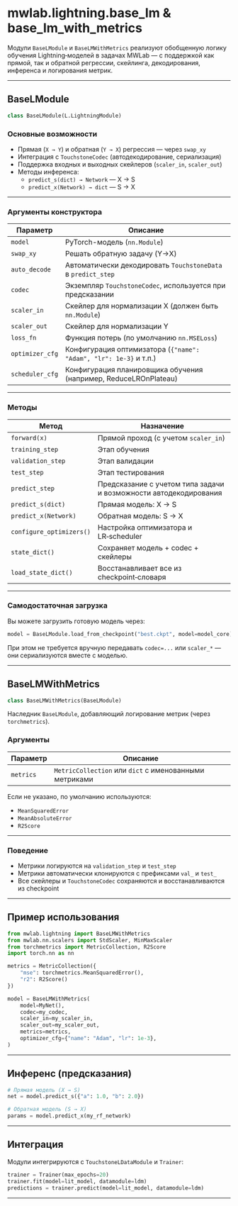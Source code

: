 # mwlab.lightning.base_lm & base_lm_with_metrics

Модули `BaseLModule` и `BaseLMWithMetrics` реализуют обобщенную логику обучения Lightning‑моделей в задачах MWLab — с поддержкой как прямой, так и обратной регрессии, скейлинга, декодирования, инференса и логирования метрик.

---

## BaseLModule

```python
class BaseLModule(L.LightningModule)
```

### Основные возможности

- Прямая (`X → Y`) и обратная (`Y → X`) регрессия — через `swap_xy`
- Интеграция с `TouchstoneCodec` (автодекодирование, сериализация)
- Поддержка входных и выходных скейлеров (`scaler_in`, `scaler_out`)
- Методы инференса:
  - `predict_s(dict) → Network` — X → S
  - `predict_x(Network) → dict` — S → X

---

### Аргументы конструктора

| Параметр         | Описание                                                                 |
|------------------|--------------------------------------------------------------------------|
| `model`          | PyTorch-модель (`nn.Module`)                                              |
| `swap_xy`        | Решать обратную задачу (Y→X)                                              |
| `auto_decode`    | Автоматически декодировать `TouchstoneData` в `predict_step`             |
| `codec`          | Экземпляр `TouchstoneCodec`, используется при предсказании                |
| `scaler_in`      | Скейлер для нормализации X (должен быть `nn.Module`)                      |
| `scaler_out`     | Скейлер для нормализации Y                                                |
| `loss_fn`        | Функция потерь (по умолчанию `nn.MSELoss`)                               |
| `optimizer_cfg`  | Конфигурация оптимизатора (`{"name": "Adam", "lr": 1e-3}` и т.п.)         |
| `scheduler_cfg`  | Конфигурация планировщика обучения (например, ReduceLROnPlateau)          |

---

### Методы

| Метод                      | Назначение                                                        |
|---------------------------|-------------------------------------------------------------------|
| `forward(x)`              | Прямой проход (с учетом `scaler_in`)                              |
| `training_step`           | Этап обучения                                                     |
| `validation_step`         | Этап валидации                                                    |
| `test_step`               | Этап тестирования                                                 |
| `predict_step`            | Предсказание с учетом типа задачи и возможности автодекодирования |
| `predict_s(dict)`         | Прямая модель: X → S                                              |
| `predict_x(Network)`      | Обратная модель: S → X                                            |
| `configure_optimizers()`  | Настройка оптимизатора и LR‑scheduler                             |
| `state_dict()`            | Сохраняет модель + codec + скейлеры                               |
| `load_state_dict()`       | Восстанавливает все из checkpoint‑словаря                         |

---

### Самодостаточная загрузка

Вы можете загрузить готовую модель через:

```python
model = BaseLModule.load_from_checkpoint("best.ckpt", model=model_core)
```

При этом не требуется вручную передавать `codec=...` или `scaler_*` — они сериализуются вместе с моделью.

---

## BaseLMWithMetrics

```python
class BaseLMWithMetrics(BaseLModule)
```

Наследник `BaseLModule`, добавляющий логирование метрик (через `torchmetrics`).

### Аргументы

| Параметр | Описание                                                   |
|----------|------------------------------------------------------------|
| `metrics` | `MetricCollection` или `dict` с именованными метриками     |

Если не указано, по умолчанию используются:

- `MeanSquaredError`
- `MeanAbsoluteError`
- `R2Score`

---

### Поведение

- Метрики логируются на `validation_step` и `test_step`
- Метрики автоматически клонируются с префиксами `val_` и `test_`
- Все скейлеры и `TouchstoneCodec` сохраняются и восстанавливаются из checkpoint

---

## Пример использования

```python
from mwlab.lightning import BaseLMWithMetrics
from mwlab.nn.scalers import StdScaler, MinMaxScaler
from torchmetrics import MetricCollection, R2Score
import torch.nn as nn

metrics = MetricCollection({
    "mse": torchmetrics.MeanSquaredError(),
    "r2": R2Score()
})

model = BaseLMWithMetrics(
    model=MyNet(),
    codec=my_codec,
    scaler_in=my_scaler_in,
    scaler_out=my_scaler_out,
    metrics=metrics,
    optimizer_cfg={"name": "Adam", "lr": 1e-3},
)
```

---

## Инференс (предсказания)

```python
# Прямая модель (X → S)
net = model.predict_s({"a": 1.0, "b": 2.0})

# Обратная модель (S → X)
params = model.predict_x(my_rf_network)
```

---

## Интеграция

Модули интегрируются с `TouchstoneLDataModule` и `Trainer`:

```python
trainer = Trainer(max_epochs=20)
trainer.fit(model=lit_model, datamodule=ldm)
predictions = trainer.predict(model=lit_model, datamodule=ldm)
```

---
